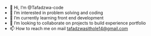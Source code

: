 - 👋 Hi, I’m @Tafadzwa-code
- 👀 I’m interested in problem solving and coding 
- 🌱 I’m currently learning front end development 
- 💞️ I’m looking to collaborate on projects to build experience portfolio 
- 📫 How to reach me on mail tafadzwasithole14@gmail.com

<!---
Tafadzwa-code/Tafadzwa-code is a ✨ special ✨ repository because its `README.md` (this file) appears on your GitHub profile.
You can click the Preview link to take a look at your changes.
--->
